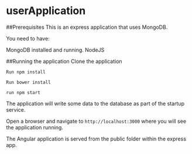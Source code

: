 # userApplication

##Prerequisites
This is an express application that uses MongoDB.

You need to have:

MongoDB installed and running.
NodeJS

##Running the application
Clone the application

```
Run npm install
```
```
Run bower install
```
```
run npm start
```

The application will write some data to the database as part of the startup service.

Open a browser and navigate to ```http://localhost:3000``` where you will see the application running.

The Angular application is served from the public folder within the express app.